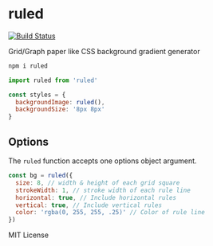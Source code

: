 
# ruled

[![Build Status](https://travis-ci.org/jxnblk/ruled.svg?branch=master)](https://travis-ci.org/jxnblk/ruled)

Grid/Graph paper like CSS background gradient generator

```sh
npm i ruled
```

```js
import ruled from 'ruled'

const styles = {
  backgroundImage: ruled(),
  backgroundSize: '8px 8px'
}
```

## Options

The `ruled` function accepts one options object argument.

```js
const bg = ruled({
  size: 8, // width & height of each grid square
  strokeWidth: 1, // stroke width of each rule line
  horizontal: true, // Include horizontal rules
  vertical: true, // Include vertical rules
  color: 'rgba(0, 255, 255, .25)' // Color of rule line
})
```

MIT License

